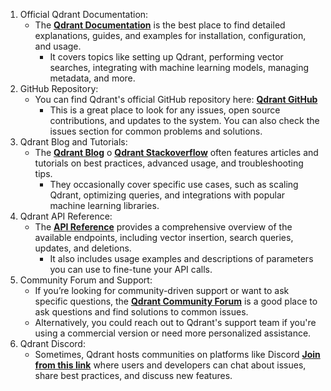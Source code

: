 1. Official Qdrant Documentation:
    - The **[Qdrant Documentation](https://qdrant.tech/documentation/)** is the best place to find detailed explanations, guides, and examples for installation, configuration, and usage.
        - It covers topics like setting up Qdrant, performing vector searches, integrating with machine learning models, managing metadata, and more.
2. GitHub Repository:
    - You can find Qdrant's official GitHub repository here: **[Qdrant GitHub](https://github.com/qdrant)**
        - This is a great place to look for any issues, open source contributions, and updates to the system. You can also check the issues section for common problems and solutions.
3. Qdrant Blog and Tutorials:
    - The **[Qdrant Blog](https://dev.to/qdrant)** o **[Qdrant Stackoverflow](https://stackoverflow.com/questions/tagged/qdrant)** often features articles and tutorials on best practices, advanced usage, and troubleshooting tips.
        - They occasionally cover specific use cases, such as scaling Qdrant, optimizing queries, and integrations with popular machine learning libraries.
4. Qdrant API Reference:
    - The **[API Reference](https://api.qdrant.tech/master/api-reference)** provides a comprehensive overview of the available endpoints, including vector insertion, search queries, updates, and deletions.
        - It also includes usage examples and descriptions of parameters you can use to fine-tune your API calls.
5. Community Forum and Support:
    - If you’re looking for community-driven support or want to ask specific questions, the **[Qdrant Community Forum](https://qdrant.tech/community/)** is a good place to ask questions and find solutions to common issues.
    - Alternatively, you could reach out to Qdrant's support team if you're using a commercial version or need more personalized assistance.
6. Qdrant Discord:
    - Sometimes, Qdrant hosts communities on platforms like Discord **[Join from this link](https://qdrant.tech/community/)** where users and developers can chat about issues, share best practices, and discuss new features.

